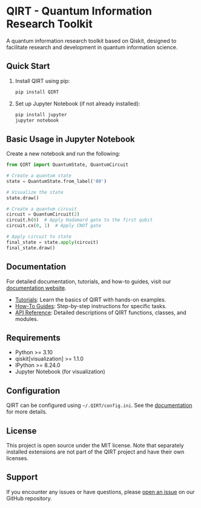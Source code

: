 # QIRT - Quantum Information Research Toolkit

A quantum information research toolkit based on Qiskit, designed to facilitate research and development in quantum information science.

## Quick Start

1. Install QIRT using pip:

    ```bash
    pip install QIRT
    ```

2. Set up Jupyter Notebook (if not already installed):

    ```bash
    pip install jupyter
    jupyter notebook
    ```

## Basic Usage in Jupyter Notebook

Create a new notebook and run the following:

```python
from QIRT import QuantumState, QuantumCircuit

# Create a quantum state
state = QuantumState.from_label('00')

# Visualize the state
state.draw()

# Create a quantum circuit
circuit = QuantumCircuit(2)
circuit.h(0)  # Apply Hadamard gate to the first qubit
circuit.cx(0, 1)  # Apply CNOT gate

# Apply circuit to state
final_state = state.apply(circuit)
final_state.draw()
```

## Documentation

For detailed documentation, tutorials, and how-to guides, visit our [documentation website](https://slope86.github.io/QIRT/).

- [Tutorials](https://slope86.github.io/QIRT/tutorials): Learn the basics of QIRT with hands-on examples.
- [How-To Guides](https://slope86.github.io/QIRT/how_to_guides): Step-by-step instructions for specific tasks.
- [API Reference](https://slope86.github.io/QIRT/reference): Detailed descriptions of QIRT functions, classes, and modules.

## Requirements

- Python >= 3.10
- qiskit[visualization] >= 1.1.0
- IPython >= 8.24.0
- Jupyter Notebook (for visualization)

## Configuration

QIRT can be configured using `~/.QIRT/config.ini`. See the [documentation](https://slope86.github.io/QIRT/how_to_guides/customize_ket_notation/) for more details.

## License

This project is open source under the MIT license. Note that separately installed extensions are not part of the QIRT project and have their own licenses.

## Support

If you encounter any issues or have questions, please [open an issue](https://github.com/slope86/QIRT/issues) on our GitHub repository.
